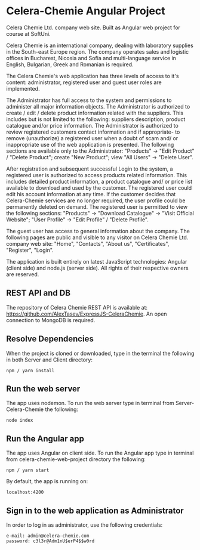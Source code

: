 # Celera-Chemie Angular Project
Celera Chemie Ltd. company web site. Built as Angular web project for course at SoftUni.

Celera Chemie is an international company, dealing with laboratory supplies in the South-east Europe region. The company operates sales and logistic offices in Bucharest, Nicosia and Sofia and multi-language service in English, Bulgarian, Greek and Romanian is required.

The Celera Chemie's web application has three levels of access to it's content: administrator, registered user and guest user roles are implemented.

The Administrator has full access to the system and permissions to administer all major information objects. The Administrator is authorized to create / edit / delete product information related with the suppliers. This includes but is not limited to the following: suppliers description, product catalogue and/or price information. The Administrator is authorized to review registered customers contact information and if appropriate- to remove (unauthorize) a registered user when a doubt of scam and/ or inappropriate use of the web application is presented. The following sections are available only to the Administrator: "Products" -> "Edit Product" / "Delete Product"; create "New Product"; view "All Users" -> "Delete User".

After registration and subsequent successful Login to the system, a registered user is authorized to access products related information. This includes detailed product information, a product catalogue and/ or price list available to download and used by the customer. The registered user could edit his account information at any time. If the customer decides that Celera-Chemie services are no longer required, the user profile could be permanently deleted on demand. The registered user is permitted to view the following sections:
"Products" -> "Download Catalogue" -> "Visit Official Website"; "User Profile" -> "Edit Profile" / "Delete Profile".

The guest user has access to general information about the company. The following pages are public and visible to any visitor on Celera Chemie Ltd. company web site: "Home",  "Contacts", "About us", "Certificates", "Register", "Login".

The application is built entirely on latest JavaScript technologies: Angular (client side) and node.js (server side). All rights of their respective owners are reserved.

## REST API and DB
The repository of Celera Chemie REST API is available at: https://github.com/AlexTasev/ExpressJS-CeleraChemie.
An open connection to MongoDB is required.

## Resolve Dependencies
When the project is cloned or downloaded, type in the terminal the following in both Server and Client directory:
```
npm / yarn install
```
## Run the web server
The app uses nodemon. To run the web server type in terminal from Server-Celera-Chemie the following:
```
node index
```
## Run the Angular app
The app uses Angular on client side. To run the Angular app type in terminal from celera-chemie-web-project directory the following:
```
npm / yarn start
```
By default, the app is running on:
```
localhost:4200
```

## Sign in to the web application as Administrator
In order to log in as administrator, use the following credentials:
```
e-mail: admin@celera-chemie.com
password: c3l3r@Adm1nU$erP4$$w0rd
```
